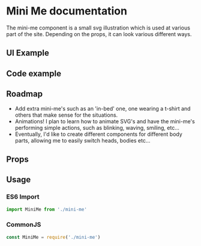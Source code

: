 # Mini Me documentation

The mini-me component is a small svg illustration which is used at various part of the site. Depending on the props, it can look various different ways.

## UI Example

<!-- STORY -->

## Code example

<!-- SOURCE -->

## Roadmap

- Add extra mini-me's such as an 'in-bed' one, one wearing a t-shirt and others that make sense for the situations.
- Animations! I plan to learn how to animate SVG's and have the mini-me's performing simple actions, such as blinking, waving, smiling, etc...
- Eventually, I'd like to create different components for different body parts, allowing me to easily switch heads, bodies etc...

## Props

<!-- PROPS -->

## Usage

### ES6 Import
```js
import MiniMe from './mini-me'
```

### CommonJS

```js
const MiniMe = require('./mini-me')
